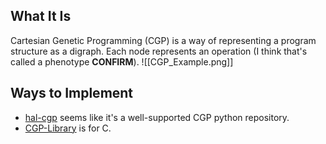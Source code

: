 ## What It Is

Cartesian Genetic Programming (CGP) is a way of representing a program structure as a digraph. Each node represents an operation (I think that's called a phenotype **CONFIRM**). ![[CGP_Example.png]]

## Ways to Implement

- [hal-cgp](https://github.com/Happy-Algorithms-League/hal-cgp]) seems like it's a well-supported CGP python repository.
- [CGP-Library](https://github.com/AndrewJamesTurner/CGP-Library) is for C.